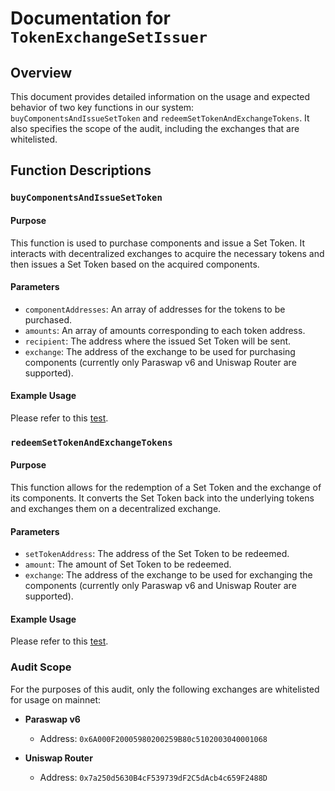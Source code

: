 # Documentation for `TokenExchangeSetIssuer`

## Overview

This document provides detailed information on the usage and expected behavior of two key functions in our system: `buyComponentsAndIssueSetToken` and `redeemSetTokenAndExchangeTokens`. It also specifies the scope of the audit, including the exchanges that are whitelisted.

## Function Descriptions

### `buyComponentsAndIssueSetToken`

#### Purpose

This function is used to purchase components and issue a Set Token. It interacts with decentralized exchanges to acquire the necessary tokens and then issues a Set Token based on the acquired components.

#### Parameters

- `componentAddresses`: An array of addresses for the tokens to be purchased.
- `amounts`: An array of amounts corresponding to each token address.
- `recipient`: The address where the issued Set Token will be sent.
- `exchange`: The address of the exchange to be used for purchasing components (currently only Paraswap v6 and Uniswap Router are supported).

#### Example Usage

Please refer to this [test]().

### `redeemSetTokenAndExchangeTokens`

#### Purpose

This function allows for the redemption of a Set Token and the exchange of its components. It converts the Set Token back into the underlying tokens and exchanges them on a decentralized exchange.

#### Parameters

- `setTokenAddress`: The address of the Set Token to be redeemed.
- `amount`: The amount of Set Token to be redeemed.
- `exchange`: The address of the exchange to be used for exchanging the components (currently only Paraswap v6 and Uniswap Router are supported).

#### Example Usage
Please refer to this [test]().

### Audit Scope

For the purposes of this audit, only the following exchanges are whitelisted for usage on mainnet:

- **Paraswap v6**
  - Address: `0x6A000F20005980200259B80c5102003040001068`

- **Uniswap Router**
  - Address: `0x7a250d5630B4cF539739dF2C5dAcb4c659F2488D`